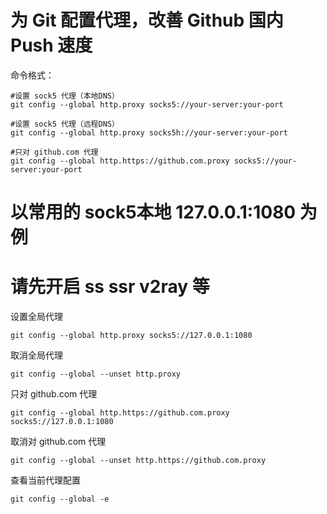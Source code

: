 # 为 Git 配置代理，改善 Github 国内 Push 速度

命令格式：
```
#设置 sock5 代理（本地DNS）
git config --global http.proxy socks5://your-server:your-port

#设置 sock5 代理（远程DNS）
git config --global http.proxy socks5h://your-server:your-port

#只对 github.com 代理
git config --global http.https://github.com.proxy socks5://your-server:your-port
```

# 以常用的 sock5本地 127.0.0.1:1080 为例
# 请先开启 ss ssr v2ray 等

设置全局代理
```
git config --global http.proxy socks5://127.0.0.1:1080
```

取消全局代理
```
git config --global --unset http.proxy
```

只对 github.com 代理
```
git config --global http.https://github.com.proxy socks5://127.0.0.1:1080
```

取消对 github.com 代理
```
git config --global --unset http.https://github.com.proxy
```

查看当前代理配置
```
git config --global -e
```
